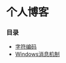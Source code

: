 # 个人博客

### 目录

* [字符编码](articles/character-encoding.md)
* [Windows消息机制](articles/windows-messages.md)

